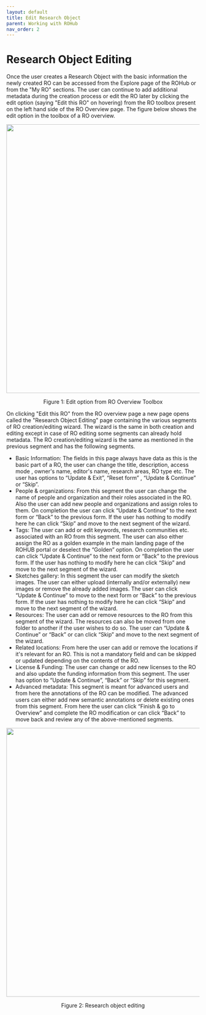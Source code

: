 ```yaml
---
layout: default
title: Edit Research Object
parent: Working with ROHub
nav_order: 2
---
```


# Research Object Editing
Once the user creates a Research Object with the basic information the newly created RO can be accessed from the Explore page of the ROHub or from the "My RO" sections. The user can continue to add additional metadata during the creation process or edit the RO later by clicking the edit option (saying "Edit this RO" on hovering) from the RO toolbox present on the left hand side of the RO Overview page. The figure below shows the edit option in the toolbox of a RO overview.

<p align="center"> <img src="https://box.psnc.pl/f/7003793f10/?raw=1" width="700"> </p>
<div align="center"> Figure 1: Edit option from RO Overview Toolbox </div>

On clicking "Edit this RO" from the RO overview page a new page opens called the "Research Object Editing" page containing the various segments of RO creation/editing wizard. The wizard is the same in both creation and editing except in case of RO editing some segments can already hold metadata. The RO creation/editing wizard is the same as mentioned in the previous segment and has the following segments.
* Basic Information:  The fields in this page always have data as this is the basic part of a RO, the user can change the title, description, access mode , owner's name, editor's name, research areas, RO type etc. The user has options to “Update & Exit”, “Reset form” , “Update & Continue” or “Skip”.
* People & organizations:  From this segment the user can change the name of people and organization and their roles associated in the RO. Also the user can add new people and organizations and assign roles to them. On completion the user can click “Update & Continue” to the next form or “Back” to the previous form. If the user has nothing to modify here he can click “Skip” and move to the next segment of the wizard.
* Tags:  The user can add or edit keywords, research communities etc. associated with an RO from this segment. The user can also either assign the RO as a golden example in the main landing page of the ROHUB portal or deselect the “Golden” option. On completion the user can click “Update & Continue” to the next form or “Back” to the previous form. If the user has nothing to modify here he can click “Skip” and move to the next segment of the wizard.
* Sketches gallery: In this segment the user can modify the sketch images. The user can either upload (internally and/or externally) new images or remove the already added images. The user can click “Update & Continue” to move to the next form or “Back” to the previous form. If the user has nothing to modify here he can click “Skip” and move to the next segment of the wizard.
* Resources: The user can add or remove resources to the RO from this segment of the wizard. The resources can also be moved from one folder to another if the user wishes to do so. The user can “Update & Continue” or “Back” or can click “Skip” and move to the next segment of the wizard.
* Related locations:  From here the user can add or remove the locations if it's relevant for an RO. This is not a mandatory field and can be skipped or updated depending on the contents of the RO.
* License & Funding: The user can change or add new licenses to the RO and also update the funding information from this segment. The user has option to “Update & Continue”, “Back” or “Skip” for this segment.  
* Advanced metadata: This segment is meant for advanced users and from here the annotations of the RO can be modified. The advanced users can either add new semantic annotations or delete existing ones from this segment. From here the user can click “Finish & go to Overview” and complete the RO modification or can click “Back” to move back and review any of the above-mentioned segments.

<p align="center"> <img src="https://box.psnc.pl/f/b7358172b6/?raw=1" width="700"> </p>
<div align="center"> Figure 2: Research object editing </div>
